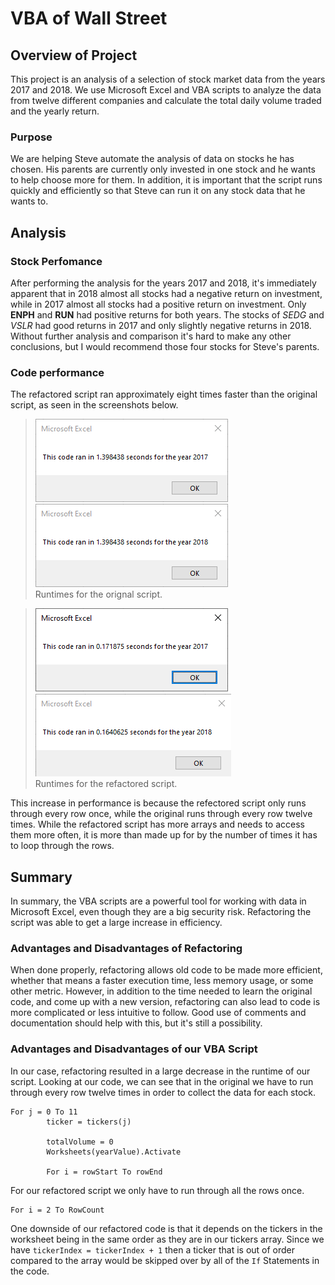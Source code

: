 # VBA of Wall Street

## Overview of Project

This project is an analysis of a selection of stock market data from the years 2017 and 2018. We use Microsoft Excel and VBA scripts to analyze the data from twelve different companies and calculate the total daily volume traded and the yearly return.

### Purpose

We are helping Steve automate the analysis of data on stocks he has chosen. His parents are currently only invested in one stock and he wants to help choose more for them. In addition, it is important that the script runs quickly and efficiently so that Steve can run it on any stock data that he wants to.

## Analysis

### Stock Perfomance

After performing the analysis for the years 2017 and 2018, it's immediately apparent that in 2018 almost all stocks had a negative return on investment, while in 2017 almost all stocks had a positive return on investment. Only **ENPH** and **RUN** had positive returns for both years. The stocks of *SEDG* and *VSLR* had good returns in 2017 and only slightly negative returns in 2018. Without further analysis and comparison it's hard to make any other conclusions, but I would recommend those four stocks for Steve's parents. 

### Code performance

The refactored script ran approximately eight times faster than the original script, as seen in the screenshots below. 
>![Runtime for original code on 2017 data](resources/VBA_Original_2017.png) ![Runtime for original code on 2018 data](resources/VBA_Original_2018.png)\
>Runtimes for the orignal script.


>![Runtime for refactored code on 2017 data](resources/VBA_Challenge_2017.png) ![Runtime for refactored code on 2018 data](resources/VBA_Challenge_2018.png)\
>Runtimes for the refactored script.

This increase in performance is because the refectored script only runs through every row once, while the original runs through every row twelve times. While the refactored script has more arrays and needs to access them more often, it is more than made up for by the number of times it has to loop through the rows. 

## Summary

In summary, the VBA scripts are a powerful tool for working with data in Microsoft Excel, even though they are a big security risk. Refactoring the script was able to get a large increase in efficiency.

### Advantages and Disadvantages of Refactoring

When done properly, refactoring allows old code to be made more efficient, whether that means a faster execution time, less memory usage, or some other metric. However, in addition to the time needed to learn the original code, and come up with a new version, refactoring can also lead to code is more complicated or less intuitive to follow. Good use of comments and documentation should help with this, but it's still a possibility.

### Advantages and Disadvantages of our VBA Script

In our case, refactoring resulted in a large decrease in the runtime of our script. Looking at our code, we can see that in the original we have to run through every row twelve times in order to collect the data for each stock.
```
For j = 0 To 11
        ticker = tickers(j)

        totalVolume = 0
        Worksheets(yearValue).Activate

        For i = rowStart To rowEnd
```
For our refactored script we only have to run through all the rows once.
```
For i = 2 To RowCount
```

One downside of our refactored code is that it depends on the tickers in the worksheet being in the same order as they are in our tickers array. Since we have `tickerIndex = tickerIndex + 1` then a ticker that is out of order compared to the array would be skipped over by all of the `If` Statements in the code.
